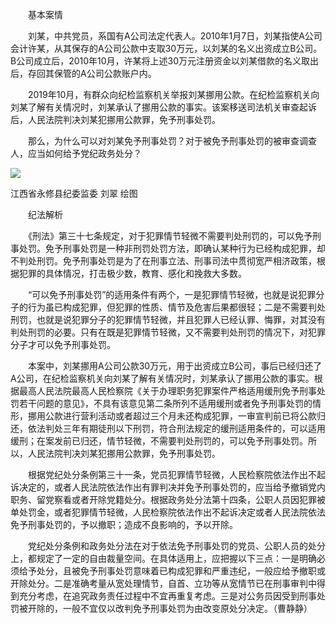 　　基本案情

　　刘某，中共党员，系国有A公司法定代表人。2010年1月7日，刘某指使A公司会计许某，从其保存的A公司公款中支取30万元，以刘某的名义出资成立B公司。B公司成立后，2010年10月，许某将上述30万元注册资金以刘某借款的名义取出后，存回其保管的A公司公款账户内。

　　2019年10月，有群众向纪检监察机关举报刘某挪用公款。在纪检监察机关向刘某了解有关情况时，刘某承认了挪用公款的事实。该案移送司法机关审查起诉后，人民法院判决刘某犯挪用公款罪，免予刑事处罚。

　　那么，为什么可以对刘某免予刑事处罚？对于被免予刑事处罚的被审查调查人，应当如何给予党纪政务处分？

![](https://www.ccdi.gov.cn/hdjln/ywtt/202307/W020231012619810687832.jpeg)

江西省永修县纪委监委 刘翠 绘图

　　纪法解析

　　《刑法》第三十七条规定，对于犯罪情节轻微不需要判处刑罚的，可以免予刑事处罚。免予刑事处罚是一种非刑罚处罚方法，即确认某种行为已经构成犯罪，却不判处刑罚。免予刑事处罚是为了在刑事立法、刑事司法中贯彻宽严相济政策，根据犯罪的具体情况，打击极少数，教育、感化和挽救大多数。

　　“可以免予刑事处罚”的适用条件有两个，一是犯罪情节轻微，也就是说犯罪分子的行为虽已构成犯罪，但犯罪的性质、情节及危害后果都很轻；二是不需要判处刑罚，也就是说犯罪分子的犯罪情节轻微，并且犯罪人已经认罪、悔罪，对其没有判处刑罚的必要。只有在既是犯罪情节轻微，又不需要判处刑罚的情况下，对犯罪分子才可以免予刑事处罚。

　　本案中，刘某挪用A公司公款30万元，用于出资成立B公司，事后已经归还了A公司，在纪检监察机关向刘某了解有关情况时，刘某承认了挪用公款的事实。根据最高人民法院最高人民检察院《关于办理职务犯罪案件严格适用缓刑免予刑事处罚若干问题的意见》，不具有该意见第二条所列不适用缓刑或者免予刑事处罚的情形，挪用公款进行营利活动或者超过三个月未还构成犯罪，一审宣判前已将公款归还，依法判处三年有期徒刑以下刑罚，符合刑法规定的缓刑适用条件的，可以适用缓刑；在案发前已归还，情节轻微，不需要判处刑罚的，可以免予刑事处罚。所以，人民法院判决刘某犯挪用公款罪，免予刑事处罚。

　　根据党纪处分条例第三十一条，党员犯罪情节轻微，人民检察院依法作出不起诉决定的，或者人民法院依法作出有罪判决并免予刑事处罚的，应当给予撤销党内职务、留党察看或者开除党籍处分。根据政务处分法第十四条，公职人员因犯罪被单处罚金，或者犯罪情节轻微，人民检察院依法作出不起诉决定或者人民法院依法免予刑事处罚的，予以撤职；造成不良影响的，予以开除。

　　党纪处分条例和政务处分法在对于依法免予刑事处罚的党员、公职人员的处分上，都规定了一定的自由裁量空间。在具体适用上，应把握以下三点：一是明确必须给予处分，且被免予刑事处罚意味着已构成犯罪和严重违纪，一般应给予撤职或开除处分。二是准确考量从宽处理情节，自首、立功等从宽情节已在刑事审判中得到充分考虑，在追究政务责任过程中不宜再重复考虑。三是对公务员因受到刑事处罚被开除的，一般不宜仅以改判免予刑事处罚为由改变原处分决定。（曹静静）